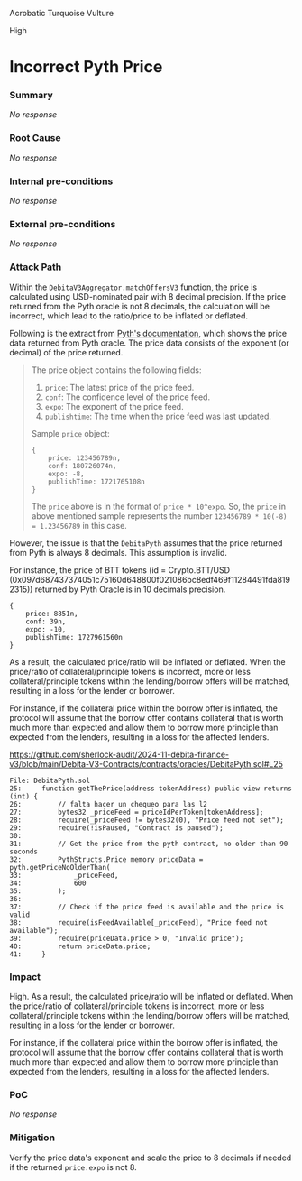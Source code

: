 Acrobatic Turquoise Vulture

High

# Incorrect Pyth Price

### Summary

_No response_

### Root Cause

_No response_

### Internal pre-conditions

_No response_

### External pre-conditions

_No response_

### Attack Path

Within the `DebitaV3Aggregator.matchOffersV3` function, the price is calculated using USD-nominated pair with 8 decimal precision. If the price returned from the Pyth oracle is not 8 decimals, the calculation will be incorrect, which lead to the ratio/price to be inflated or deflated.

Following is the extract from [Pyth's documentation](https://api-reference.pyth.network/price-feeds/evm/getPriceNoOlderThan), which shows the price data returned from Pyth oracle. The price data consists of the exponent (or decimal) of the price returned.

> The price object contains the following fields:
>
> 1. `price`: The latest price of the price feed.
> 2. `conf`: The confidence level of the price feed.
> 3. `expo`: The exponent of the price feed.
> 4. `publishtime`: The time when the price feed was last updated.
>
> Sample `price` object:
>
> ```
> {
>     price: 123456789n,
>     conf: 180726074n,
>     expo: -8,
>     publishTime: 1721765108n
> }
> ```
>
> The `price` above is in the format of `price * 10^expo`. So, the `price` in above mentioned sample represents the number `123456789 * 10(-8) = 1.23456789` in this case.

However, the issue is that the `DebitaPyth` assumes that the price returned from Pyth is always 8 decimals. This assumption is invalid.

For instance, the price of BTT tokens (id = Crypto.BTT/USD (0x097d687437374051c75160d648800f021086bc8edf469f11284491fda8192315)) returned by Pyth Oracle is in 10 decimals precision.

```solidity
{
    price: 8851n,
    conf: 39n,
    expo: -10,
    publishTime: 1727961560n
}
```

As a result, the calculated price/ratio will be inflated or deflated. When the price/ratio of collateral/principle tokens is incorrect, more or less collateral/principle tokens within the lending/borrow offers will be matched, resulting in a loss for the lender or borrower.

For instance, if the collateral price within the borrow offer is inflated, the protocol will assume that the borrow offer contains collateral that is worth much more than expected and allow them to borrow more principle than expected from the lenders, resulting in a loss for the affected lenders.

https://github.com/sherlock-audit/2024-11-debita-finance-v3/blob/main/Debita-V3-Contracts/contracts/oracles/DebitaPyth.sol#L25

```solidity
File: DebitaPyth.sol
25:     function getThePrice(address tokenAddress) public view returns (int) {
26:         // falta hacer un chequeo para las l2
27:         bytes32 _priceFeed = priceIdPerToken[tokenAddress];
28:         require(_priceFeed != bytes32(0), "Price feed not set");
29:         require(!isPaused, "Contract is paused");
30: 
31:         // Get the price from the pyth contract, no older than 90 seconds
32:         PythStructs.Price memory priceData = pyth.getPriceNoOlderThan(
33:             _priceFeed,
34:             600
35:         );
36: 
37:         // Check if the price feed is available and the price is valid
38:         require(isFeedAvailable[_priceFeed], "Price feed not available");
39:         require(priceData.price > 0, "Invalid price");
40:         return priceData.price;
41:     }
```

### Impact

High. As a result, the calculated price/ratio will be inflated or deflated. When the price/ratio of collateral/principle tokens is incorrect, more or less collateral/principle tokens within the lending/borrow offers will be matched, resulting in a loss for the lender or borrower.

For instance, if the collateral price within the borrow offer is inflated, the protocol will assume that the borrow offer contains collateral that is worth much more than expected and allow them to borrow more principle than expected from the lenders, resulting in a loss for the affected lenders.

### PoC

_No response_

### Mitigation

Verify the price data's exponent and scale the price to 8 decimals if needed if the returned `price.expo` is not 8.